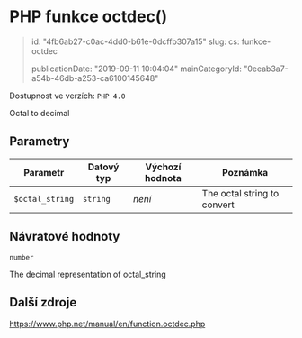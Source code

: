 PHP funkce octdec()
===================

> id: "4fb6ab27-c0ac-4dd0-b61e-0dcffb307a15"
> slug:
> 	cs: funkce-octdec
>
> publicationDate: "2019-09-11 10:04:04"
> mainCategoryId: "0eeab3a7-a54b-46db-a253-ca6100145648"

Dostupnost ve verzích: `PHP 4.0`

Octal to decimal


Parametry
--------------

| Parametr | Datový typ | Výchozí hodnota | Poznámka |
|-----|-----|-----|-----|
| `$octal_string` | `string` | *není* | The octal string to convert |


Návratové hodnoty
----------------

`number`

The decimal representation of octal_string

Další zdroje
------------

https://www.php.net/manual/en/function.octdec.php
